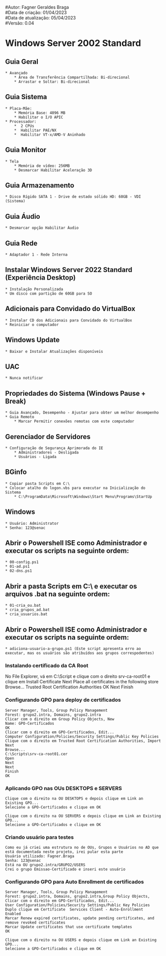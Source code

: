 #Autor: Fagner Geraldes Braga  
#Data de criação: 01/04/2023  
#Data de atualização: 05/04/2023  
#Versão: 0.04  

# Windows Server 2002 Standard  

## Guia Geral  
	* Avançado  
		* Área de Transferência Compartilhada: Bi-direcional  
		* Arrastar e Soltar: Bi-direcional  
## Guia Sistema  
	* Placa-Mãe:   
		* Memória Base: 4096 MB
		* Habilitar o I/O APIC  
	* Processador:   
   		*  2 CPUs  
   		*  Habilitar PAE/NX  
   		*  Habilitar VT-x/AMD-V Aninhado  
## Guia Monitor  
	* Tela
		* Memória de vídeo: 256MB   
		* Desmarcar Habilitar Aceleração 3D  
## Guia Armazenamento  
	* Disco Rígido SATA 1 - Drive de estado sólido HD: 60GB - VDI (Sistema)  
## Guia Áudio  
	* Desmarcar opção Habilitar Áudio  
## Guia Rede  
	* Adaptador 1 - Rede Interna  
## Instalar Windows Server 2022 Standard (Experiência Desktop)  
	* Instalação Personalizada  
	* Um disco com partição de 60GB para SO  
## Adicionais para Convidado do VirtualBox  
	* Instalar CD dos Adicionais para Convidado do VirtualBox  
	* Reiniciar o computador  
## Windows Update  
	* Baixar e Instalar Atualizações disponíveis  
## UAC  
	* Nunca notificar  
## Propriedades do Sistema (Windows Pause + Break)  
	* Guia Avançado, Desempenho - Ajustar para obter um melhor desempenho  
	* Guia Remoto  
    	* Marcar Permitir conexões remotas com este computador  
## Gerenciador de Servidores  
    * Configuração de Segurança Aprimorada do IE  
        * Administradores - Desligada  
        * Usuários - Ligada  
## BGinfo  
	* Copiar pasta Scripts em C:\  
	* Colocar atalho do logon.vbs para executar na Inicialização do Sistema  
    	* C:\ProgramData\Microsoft\Windows\Start Menu\Programs\StartUp  
## Windows  
	* Usuário: Administrator  
	* Senha: 123@senac 
## Abrir o Powershell ISE como Administrador e executar os scripts na seguinte ordem:  
	* 00-config.ps1  
	* 01-ad.ps1  
	* 02-dns.ps1
## Abrir a pasta Scripts em C:\ e executar os arquivos .bat na seguinte ordem:  
	* 01-cria_ou.bat  
	* cria_grupos_ad.bat  
	* cria_usuarios.bat  
## Abrir o Powershell ISE como Administrador e executar os scripts na seguinte ordem:  
	* adiciona-usuario-a-grupo.ps1 (Este script apresenta erro ao executar, mas os usuários são atribuídos aos grupos correspodentes)  

### Instalando certificado da CA Root
No File Explorer, vá em C:\Script e clique com o direito srv-ca-root01 e clique em Install Certificate
Next
Place all certificates in the following store
Browse...
Trusted Root Certification Authorities
OK
Next
Finish

### Configurando GPO para deploy de certificados
	Server Manager, Tools, Group Policy Management
	Forest: grupo2.intra, Domains, grupo2.intra
	Clicar com o direito em Group Policy Objects, New
	Name: GPO-Certificados
	OK
	Clicar com o direito em GPO-Certificados, Edit...
	Computer Configuration/Policies/Security Settings/Public Key Policies
	Clique com o direito em Trusted Root Certification Authorities, Import
	Next
	Browse...
	C:\Scripts\srv-ca-root01.cer
	Open
	Next
	Next
	Finish
	OK
### Aplicando GPO nas OUs DESKTOPS e SERVERS
	Clique com o direito na OU DESKTOPS e depois clique em Link an Existing GPO...
	Selecione a GPO-Certificados e clique em OK

	Clique com o direito na OU SERVERS e depois clique em Link an Existing GPO...
	Selecione a GPO-Certificados e clique em OK

### Criando usuário para testes
	Como eu já criei uma estrutura no de OUs, Grupos e Usuários no AD que está documentada neste projeto, irei pular esta parte
	Usuário utilizado: Fagner.Braga
	Senha: 123@senac
	Está na OU grupo2.intra/GRUPO2/USERS
	Crei o grupo Emissao-Certificado e inseri este usuário

### Configurando GPO para Auto Enrollment de certificados
	Server Manager, Tools, Group Policy Management
	Forest: grupo2.intra, Domains, grupo2.intra,Group Policy Objects, 
	Clicar com o direito em GPO-Certificados, Edit...
	User Configuration/Policies/Security Settings/Public Key Policies
	Duplo clique em Certificate  Services Client - Auto-Enrollment
	Enabled
	Marcar Renew expired certificates, update pending certificates, and remove revoked certificates
	Marcar Update certificates that use certificate templates
	OK

	Clique com o direito na OU USERS e depois clique em Link an Existing GPO...
	Selecione a GPO-Certificados e clique em OK


